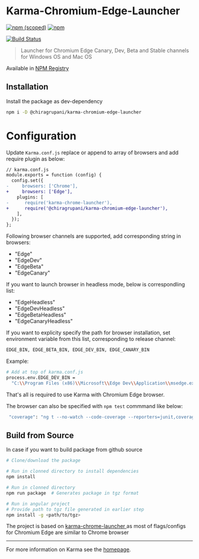 # Karma-Chromium-Edge-Launcher

[![npm (scoped)](https://img.shields.io/npm/v/@chiragrupani/karma-chromium-edge-launcher.svg?style=flat-square)](https://www.npmjs.com/package/@chiragrupani/karma-chromium-edge-launcher) [![npm](https://img.shields.io/npm/dt/@chiragrupani/karma-chromium-edge-launcher.svg?style=flat-square)](https://www.npmjs.com/package/@chiragrupani/karma-chromium-edge-launcher)

[![Build Status](https://dev.azure.com/chiragrupani/chromium-edge-launcher/_apis/build/status/ChiragRupani.karma-chromiumedge-launcher?branchName=master)](https://dev.azure.com/chiragrupani/chromium-edge-launcher/_build/latest?definitionId=3&branchName=master)

> Launcher for Chromium Edge Canary, Dev, Beta and Stable channels for Windows OS and Mac OS

Available in [NPM Registry](https://www.npmjs.com/package/@chiragrupani/karma-chromium-edge-launcher)

## Installation

Install the package as dev-dependency

```bash
npm i -D @chiragrupani/karma-chromium-edge-launcher
```

# Configuration

Update `Karma.conf.js` replace or append to array of browsers and add require plugin as below:

```diff
// karma.conf.js
module.exports = function (config) {
  config.set({
-     browsers: ['Chrome'],
+     browsers: ['Edge'],
    plugins: [
-      require('karma-chrome-launcher'),
+      require('@chiragrupani/karma-chromium-edge-launcher'),
    ],
  });
};
```

Following browser channels are supported, add corresponding string in browsers:

- "Edge"
- "EdgeDev"
- "EdgeBeta"
- "EdgeCanary"

If you want to launch browser in headless mode, below is correspondling list:

- "EdgeHeadless"
- "EdgeDevHeadless"
- "EdgeBetaHeadless"
- "EdgeCanaryHeadless"

If you want to explicity specify the path for browser installation, set environment variable from this list, corresponding to release channel:

```bash
EDGE_BIN, EDGE_BETA_BIN, EDGE_DEV_BIN, EDGE_CANARY_BIN
```

Example:

```bash
# Add at top of karma.conf.js
process.env.EDGE_DEV_BIN =
  "C:\\Program Files (x86)\\Microsoft\\Edge Dev\\Application\\msedge.exe";

```

That's all is required to use Karma with Chromium Edge browser.

The browser can also be specified with `npm test` commmand like below:

```bash
 "coverage": "ng t --no-watch --code-coverage --reporters=junit,coverage-istanbul --browsers=EdgeHeadless --progress=false"
```

## Build from Source

In case if you want to build package from github source

```bash
# Clone/download the package

# Run in clonned directory to install dependencies
npm install

# Run in clonned directory
npm run package  # Generates package in tgz format

# Run in angular project
# Provide path to tgz file generated in earlier step
npm install -g <path/to/tgz>
```

The project is based on [karma-chrome-launcher
](https://github.com/karma-runner/karma-chrome-launcher) as most of flags/configs for Chromium Edge are similar to Chrome browser

---

For more information on Karma see the [homepage].

[homepage]: http://karma-runner.github.com
